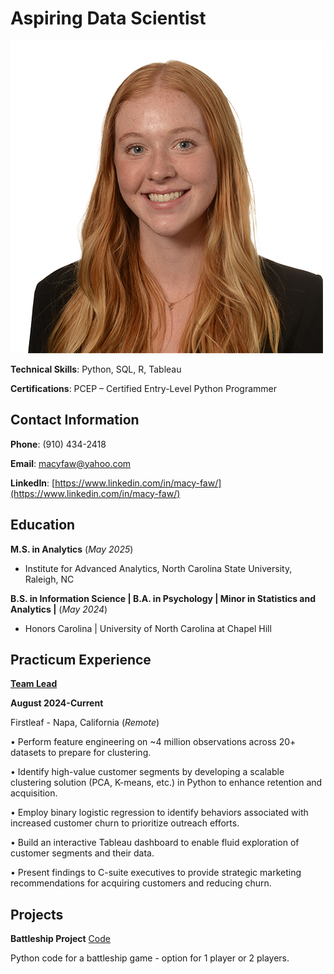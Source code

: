 # Aspiring Data Scientist
![Macy Faw's Headshot](MSA-Headshot.jpg)

**Technical Skills**: Python, SQL, R, Tableau

**Certifications**: PCEP – Certified Entry-Level Python Programmer

## Contact Information

**Phone**: (910) 434-2418

**Email**: macyfaw@yahoo.com

**LinkedIn**: [https://www.linkedin.com/in/macy-faw/](https://www.linkedin.com/in/macy-faw/)

## Education
**M.S. in Analytics** (_May 2025_)

- Institute for Advanced Analytics, North Carolina State University, Raleigh, NC

**B.S. in Information Science | B.A. in Psychology | Minor in Statistics and Analytics |** (_May 2024_)

- Honors Carolina | University of North Carolina at Chapel Hill

## Practicum Experience
<ins>**Team Lead**</ins>

**August 2024-Current**

Firstleaf	- Napa, California (_Remote_)

•	Perform feature engineering on ~4 million observations across 20+ datasets to prepare for clustering.

•	Identify high-value customer segments by developing a scalable clustering solution (PCA, K-means, etc.) in Python to enhance retention and acquisition.

•	Employ binary logistic regression to identify behaviors associated with increased customer churn to prioritize outreach efforts.

•	Build an interactive Tableau dashboard to enable fluid exploration of customer segments and their data.

•	Present findings to C-suite executives to provide strategic marketing recommendations for acquiring customers and reducing churn.


## Projects
**Battleship Project**
[Code](battleship.py)

Python code for a battleship game - option for 1 player or 2 players. 

